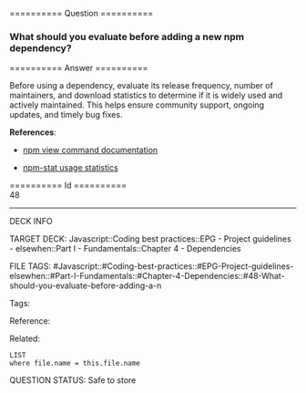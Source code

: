 ========== Question ==========  

### What should you evaluate before adding a new npm dependency?  

========== Answer ==========  

Before using a dependency, evaluate its release frequency, number of maintainers, and download statistics to determine if it is widely used and actively maintained. This helps ensure community support, ongoing updates, and timely bug fixes.

**References**:

-   [npm view command documentation](https://docs.npmjs.com/cli/view)

-   [npm-stat usage statistics](https://npm-stat.com/)

========== Id ==========  
48

---

DECK INFO

TARGET DECK: Javascript::Coding best practices::EPG - Project guidelines - elsewhen::Part I - Fundamentals::Chapter 4 - Dependencies

FILE TAGS: #Javascript::#Coding-best-practices::#EPG-Project-guidelines-elsewhen::#Part-I-Fundamentals::#Chapter-4-Dependencies::#48-What-should-you-evaluate-before-adding-a-n

Tags:

Reference:

Related:

```dataview
LIST
where file.name = this.file.name
```

QUESTION STATUS: Safe to store
